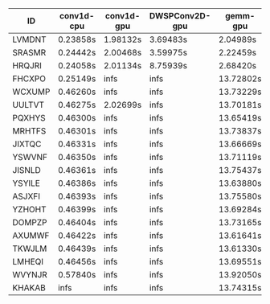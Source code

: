 |ID|conv1d-cpu|conv1d-gpu|DWSPConv2D-gpu|gemm-gpu|avg|
|-|-|-|-|-|-|
|LVMDNT|0.23858s|1.98132s|3.69483s|2.04989s|1.99115s|
|SRASMR|0.24442s|2.00468s|3.59975s|2.22459s|2.01836s|
|HRQJRI|0.24058s|2.01134s|8.75939s|2.68420s|3.42388s|
|FHCXPO|0.25149s|infs|infs|13.72802s|infs|
|WCXUMP|0.46260s|infs|infs|13.73229s|infs|
|UULTVT|0.46275s|2.02699s|infs|13.70181s|infs|
|PQXHYS|0.46300s|infs|infs|13.65419s|infs|
|MRHTFS|0.46301s|infs|infs|13.73837s|infs|
|JIXTQC|0.46331s|infs|infs|13.66669s|infs|
|YSWVNF|0.46350s|infs|infs|13.71119s|infs|
|JISNLD|0.46361s|infs|infs|13.75437s|infs|
|YSYILE|0.46386s|infs|infs|13.63880s|infs|
|ASJXFI|0.46393s|infs|infs|13.75580s|infs|
|YZHOHT|0.46399s|infs|infs|13.69284s|infs|
|DOMPZP|0.46404s|infs|infs|13.73165s|infs|
|AXUMWF|0.46422s|infs|infs|13.61641s|infs|
|TKWJLM|0.46439s|infs|infs|13.61330s|infs|
|LMHEQI|0.46456s|infs|infs|13.69551s|infs|
|WVYNJR|0.57840s|infs|infs|13.92050s|infs|
|KHAKAB|infs|infs|infs|13.74315s|infs|
